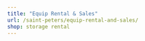 ```yaml
---
title: "Equip Rental & Sales"
url: /saint-peters/equip-rental-and-sales/
shop: storage rental
---
```

